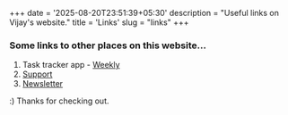 +++
date = '2025-08-20T23:51:39+05:30'
description = "Useful links on Vijay's website."
title = 'Links'
slug = "links"
+++

### Some links to other places on this website...

1. Task tracker app - [Weekly](https://www.vijaypagare.in/app/weekly)
2. [Support](https://www.vijaypagare.in/support)
3. [Newsletter](https://www.vijaypagare.in/newsletter)

:) Thanks for checking out.